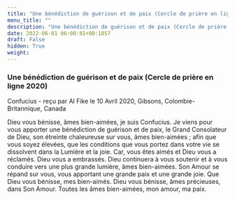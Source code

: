 ```yaml
---
title: "Une bénédiction de guérison et de paix (Cercle de prière en ligne 2020)"
menu_title: ""
description: "Une bénédiction de guérison et de paix (Cercle de prière en ligne 2020)"
date: 2022-06-01 06:00:01+00:1057
draft: False
hidden: True
weight:
---
```

### Une bénédiction de guérison et de paix (Cercle de prière en ligne 2020)

Confucius - reçu par Al Fike le 10 Avril 2020, Gibsons, Colombie-Britannique, Canada

Dieu vous bénisse, âmes bien-aimées, je suis Confucius. Je viens pour vous apporter une bénédiction de guérison et de paix, le Grand Consolateur de Dieu, son étreinte chaleureuse sur vous, âmes bien-aimées ; afin que vous soyez élevées, que les conditions que vous portez dans votre vie se dissolvent dans la Lumière et la joie. Car, vous êtes aimés et Dieu vous a réclamés. Dieu vous a embrassés. Dieu continuera à vous soutenir et à vous conduire vers une plus grande lumière, âmes bien-aimées. Son Amour se répand sur vous, vous apportant une grande paix et une grande joie. Que Dieu vous bénisse, mes bien-aimés. Dieu vous bénisse, âmes précieuses, dans Son Amour. Toutes les âmes bien-aimées, mon amour, ma paix.



